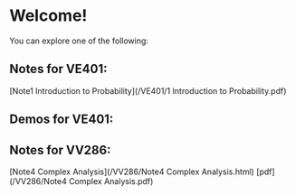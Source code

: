 # Welcome!

You can explore one of the following:

## Notes for VE401:

[Note1 Introduction to Probability](/VE401/1 Introduction to Probability.pdf)

## Demos for VE401:



## Notes for VV286:

[Note4 Complex Analysis](/VV286/Note4 Complex Analysis.html) [pdf](/VV286/Note4 Complex Analysis.pdf)

